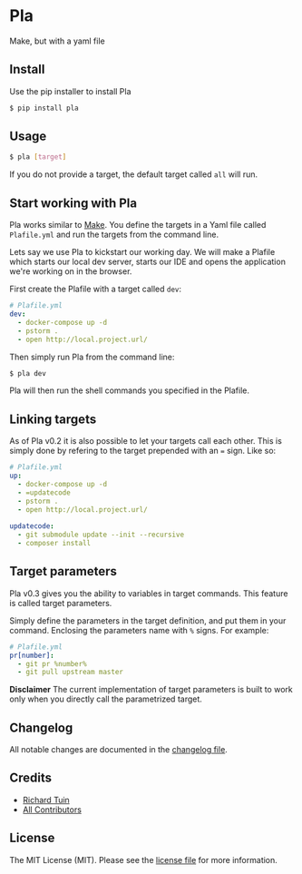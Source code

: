 # Pla

Make, but with a yaml file

## Install

Use the pip installer to install Pla

``` bash
$ pip install pla
```

## Usage

```bash
$ pla [target]
```

If you do not provide a target, the default target called `all` will run.

## Start working with Pla

Pla works similar to [Make](https://www.gnu.org/software/make/). You define the targets in a Yaml file called `Plafile.yml`
and run the targets from the command line.

Lets say we use Pla to kickstart our working day. We will make a Plafile which starts our local dev server, starts our IDE
 and opens the application we're working on in the browser.
 
First create the Plafile with a target called `dev`:

```yaml
# Plafile.yml
dev:
  - docker-compose up -d
  - pstorm .
  - open http://local.project.url/
```

Then simply run Pla from the command line:
```bash
$ pla dev
```

Pla will then run the shell commands you specified in the Plafile.

## Linking targets

As of Pla v0.2 it is also possible to let your targets call each other. This is simply done by refering to the target 
prepended with an `=` sign. Like so:

```yaml
# Plafile.yml
up:
  - docker-compose up -d
  - =updatecode
  - pstorm .
  - open http://local.project.url/
  
updatecode:
  - git submodule update --init --recursive
  - composer install
```

## Target parameters

Pla v0.3 gives you the ability to variables in target commands. This feature is called target parameters.
 
Simply define the parameters in the target definition, and put them in your command. Enclosing the parameters name with 
`%` signs. For example:

```yaml
# Plafile.yml
pr[number]:
  - git pr %number%
  - git pull upstream master
```

  **Disclaimer** The current implementation of target parameters is built to work only when you directly call the
  parametrized target.

## Changelog

All notable changes are documented in the [changelog file](CHANGELOG.md).

## Credits

- [Richard Tuin](https://github.com/rtuin)
- [All Contributors](../../contributors)

## License

The MIT License (MIT). Please see the [license file](LICENSE) for more information.
